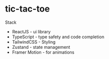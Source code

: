 # tic-tac-toe


Stack
- ReactJS - ui library
- TypeScript - type safety and code completion
- TailwindCSS - Styling
- Zustand - state management
- Framer Motion - for animations